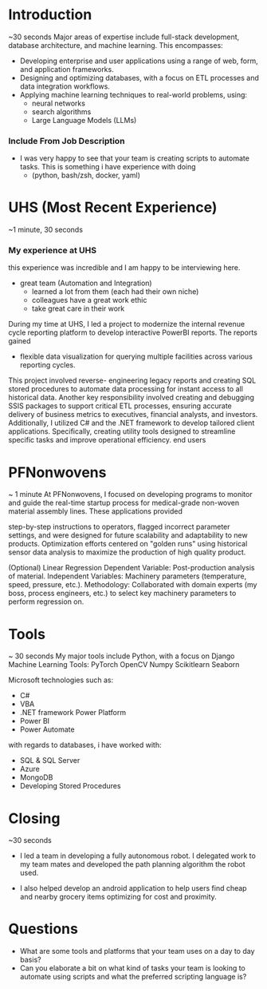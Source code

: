 # Introduction
~30 seconds
Major areas of expertise include full-stack development, database architecture, and machine learning. This encompasses:
- Developing enterprise and user applications using a range of web, form, and application frameworks.
- Designing and optimizing databases, with a focus on ETL processes and data integration workflows.
- Applying machine learning techniques to real-world problems, using: 
	- neural networks
	- search algorithms
	- Large Language Models (LLMs)

###  Include From Job Description
- I was very happy to see that your team is creating 
scripts to automate tasks. This is something i have experience with doing 
    - (python, bash/zsh, docker, yaml)

# UHS (Most Recent Experience)
~1 minute, 30 seconds

### My experience at UHS
this experience was incredible and I am happy to be interviewing here.
 - great team (Automation and Integration) 
	- learned a lot from them (each had their own niche)
	- colleagues have a great work ethic 
	- take great care in their work 

During my time at UHS, I led a project to modernize the internal revenue cycle reporting platform to develop interactive PowerBI reports. The reports gained 
- flexible data visualization for querying multiple facilities across various reporting cycles. 

This project involved reverse- engineering legacy reports and creating SQL stored procedures to automate data processing for instant access to all historical data.
Another key responsibility involved creating and debugging SSIS packages to support critical ETL processes, ensuring accurate delivery of business metrics to executives, financial analysts, and investors. Additionally, I utilized C# and the .NET framework to develop tailored client applications. Specifically, creating utility tools designed to streamline specific tasks and improve operational efficiency.
end users

# PFNonwovens
~ 1 minute
At PFNonwovens, I focused on developing programs to monitor and guide the real-time startup process for medical-grade non-woven material assembly lines. These applications provided

step-by-step instructions to operators, flagged incorrect parameter settings, and were designed for future scalability and adaptability to new products. Optimization efforts centered on "golden runs" using historical sensor data analysis to maximize the production of high quality product.

(Optional) Linear Regression
Dependent Variable: Post-production analysis of material.
Independent Variables: Machinery parameters (temperature, speed, pressure, etc.).
Methodology: Collaborated with domain experts (my boss, process engineers, etc.) to select key machinery parameters to perform regression on.

# Tools
~ 30 seconds
My major tools include
Python, with a focus on
Django
Machine Learning Tools:
PyTorch OpenCV Numpy Scikitlearn Seaborn

Microsoft technologies such as:
- C#
- VBA
- .NET framework 
Power Platform
- Power BI
- Power Automate

with regards to databases, i have worked with:
- SQL & SQL Server 
- Azure
- MongoDB
- Developing Stored Procedures

# Closing
~30 seconds
- I led a team in developing a fully autonomous robot. I delegated work to my team mates and developed the path planning algorithm the robot used.

- I also helped develop an android application to help users find cheap and nearby grocery items optimizing for cost and proximity.

# Questions 
- What are some tools and platforms that your team uses on a day to day basis? 
- Can you elaborate a bit on what kind of tasks your team is looking to automate using scripts and what the preferred scripting language is?  

